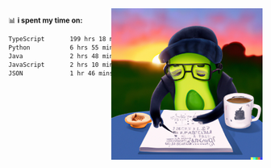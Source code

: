   <a href="https://labs.openai.com/s/SDpMzMDOjceb9FnPC9VOoBlW">
    <img align="right" alt="png" src="https://raw.githubusercontent.com/raghavan/raghavan/main/dalle_avocado.png" width="300" />
  </a>

📊 **i spent my time on:**
<!--START_SECTION:waka-->

```txt
TypeScript       199 hrs 18 mins ███████████████████████░░   91.44 %
Python           6 hrs 55 mins   ▓░░░░░░░░░░░░░░░░░░░░░░░░   03.18 %
Java             2 hrs 48 mins   ▒░░░░░░░░░░░░░░░░░░░░░░░░   01.29 %
JavaScript       2 hrs 10 mins   ▒░░░░░░░░░░░░░░░░░░░░░░░░   01.00 %
JSON             1 hr 46 mins    ▒░░░░░░░░░░░░░░░░░░░░░░░░   00.81 %
```

<!--END_SECTION:waka-->


